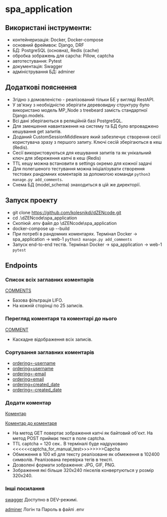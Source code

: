 # spa_application
## Використані інструменти:
- контейнеризація: Docker, Docker-compose
- основний фреймвок: Django, DRF
- БД: PostgreSQL (основна), Redis (cache)
- обробка зображень для capcha: Pillow, captcha
- автотестування: Pytest
- документація: Swagger
- адміністрування БД: adminer

## Додаткові пояснення
- Згідно з домовленістю - реалізований тільки БЕ у вигляді RestAPI.
- У зв'язку з необхідністю зберігати деревовидну структуру було використано модель MP_Node з treebeard замість
стандартної Django.models.
- Всі дані зберігаються в реляційній базі PostgreSQL.
- Для зменшення навантаження на систему та БД було впроваджено кешування get запитів.
- Доданий CustomSessionMiddleware який забезпечує створення сесії користувача зразу з першого запиту. Ключі сесій
зберігаються в кеш (Redis). 
- Сесії використовуються для кешування запитів та як унікальний ключ для збереження капчі в кеш (Redis) 
- TTL кешу можна встановити в settings окремо для кожної задачі
- Для полегшеного тестування можна ініціалізувати створення тестових рандомних коментарів за допомогою команди
`python3 manage.py add_comments`.
- Схема БД (model_schema) знаходиться в цій же директорії.

## Запуск проекту 
- git clone https://github.com/kolesnikdi/dZENcode.git
- cd .\dZENcode\spa_application
- Скопіюй .env файл до \dZENcode\spa_application
- docker-compose up --build
- При потребі в рандомних коментарях. Термінал Docker -> spa_application -> web-1 `python3 manage.py add_comments`
- Запуск end-to-end тестів. Термінал Docker -> spa_application -> web-1 `pytest`


## Endpoints
### Список всіх заглавних коментарів
[COMMENTS](http://127.0.0.1:8000/comments) 
- Базова фільтрація LIFO. 
- На кожній сторінці по 25 записів.
### Перегляд коментаря та коментарі до нього
[COMMENT](http://127.0.0.1:8000/comments/1) 
- Каскадне відображення всіх записів.
### Сортування заглавних коментарів
- [ordering=-username](http://127.0.0.1:8000/comments/?page=2&ordering=-username) 
- [ordering=username](http://127.0.0.1:8000/comments/?page=2&ordering=username) 
- [ordering=-email](http://127.0.0.1:8000/comments/?ordering=-email) 
- [ordering=email](http://127.0.0.1:8000/comments/?ordering=email) 
- [ordering=created_date](http://127.0.0.1:8000/comments/?ordering=created_date) 
- [ordering=-created_date](http://127.0.0.1:8000/comments/?ordering=-created_date) 
### Додати коментар
[Коментар](http://127.0.0.1:8000/comments/new) 

[Коментар до коментаря](http://127.0.0.1:8000/comments/1/new) 
- На метод GET повертає зображення капчі як байтовий об'єкт. На метод POST приймає текст в поле captcha. 
- ТTL captcha = 120 сек.. В терміналі буде надруковано <<<<<<captcha_for_manual_test>>>>>>>>Capcha
- Обмеження в 100 кб для тексту реалізоване як обмеження в 102400 символів. Реалізована перевірка тегів в тексті. 
- Дозволені формати зображення: JPG, GIF, PNG. 
- Зображення які більше 320х240 пікселів конвертуються у розмір 320х240.

### Інші посилання 
[swagger](http://127.0.0.1:8000/swagger) Доступно в DEV-режимі.

[adminer](http://127.0.0.1:8082) Логін та Пароль в файлі .env
